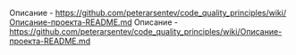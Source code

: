 Описание - https://github.com/peterarsentev/code_quality_principles/wiki/Описание-проекта-README.md
Описание - https://github.com/peterarsentev/code_quality_principles/wiki/Описание-проекта-README.md